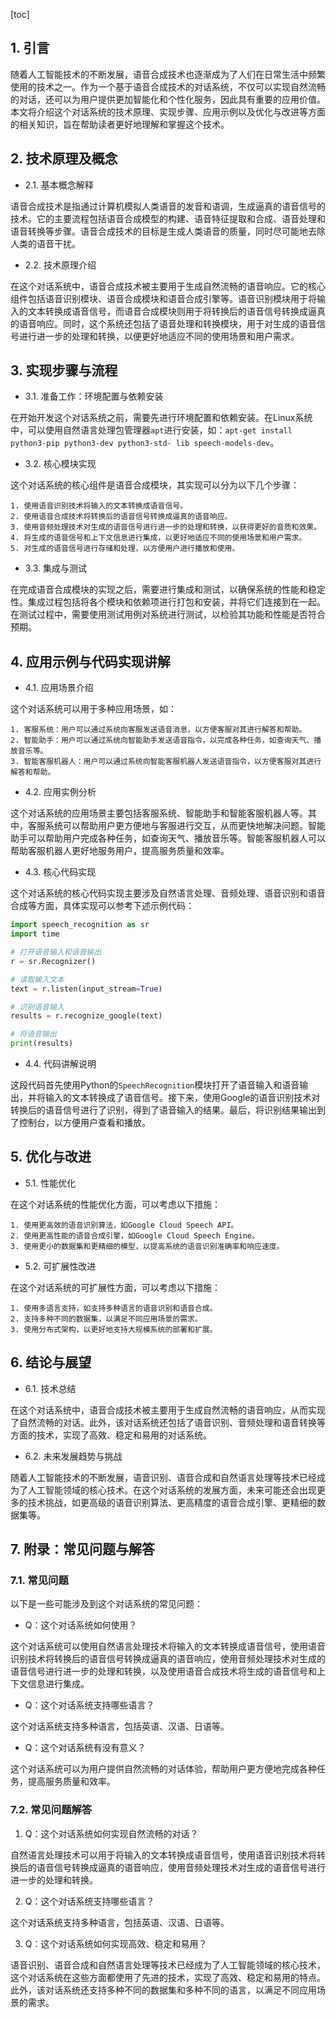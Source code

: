 
[toc]                    
                
                
## 1. 引言

随着人工智能技术的不断发展，语音合成技术也逐渐成为了人们在日常生活中频繁使用的技术之一。作为一个基于语音合成技术的对话系统，不仅可以实现自然流畅的对话，还可以为用户提供更加智能化和个性化服务，因此具有重要的应用价值。本文将介绍这个对话系统的技术原理、实现步骤、应用示例以及优化与改进等方面的相关知识，旨在帮助读者更好地理解和掌握这个技术。

## 2. 技术原理及概念

- 2.1. 基本概念解释

语音合成技术是指通过计算机模拟人类语音的发音和语调，生成逼真的语音信号的技术。它的主要流程包括语音合成模型的构建、语音特征提取和合成、语音处理和语音转换等步骤。语音合成技术的目标是生成人类语音的质量，同时尽可能地去除人类的语音干扰。

- 2.2. 技术原理介绍

在这个对话系统中，语音合成技术被主要用于生成自然流畅的语音响应。它的核心组件包括语音识别模块、语音合成模块和语音合成引擎等。语音识别模块用于将输入的文本转换成语音信号，而语音合成模块则用于将转换后的语音信号转换成逼真的语音响应。同时，这个系统还包括了语音处理和转换模块，用于对生成的语音信号进行进一步的处理和转换，以便更好地适应不同的使用场景和用户需求。

## 3. 实现步骤与流程

- 3.1. 准备工作：环境配置与依赖安装

在开始开发这个对话系统之前，需要先进行环境配置和依赖安装。在Linux系统中，可以使用自然语言处理包管理器`apt`进行安装，如：`apt-get install python3-pip python3-dev python3-std- lib speech-models-dev`。

- 3.2. 核心模块实现

这个对话系统的核心组件是语音合成模块，其实现可以分为以下几个步骤：

    1. 使用语音识别技术将输入的文本转换成语音信号。
    2. 使用语音合成技术将转换后的语音信号转换成逼真的语音响应。
    3. 使用音频处理技术对生成的语音信号进行进一步的处理和转换，以获得更好的音质和效果。
    4. 将生成的语音信号和上下文信息进行集成，以更好地适应不同的使用场景和用户需求。
    5. 对生成的语音信号进行存储和处理，以方便用户进行播放和使用。

- 3.3. 集成与测试

在完成语音合成模块的实现之后，需要进行集成和测试，以确保系统的性能和稳定性。集成过程包括将各个模块和依赖项进行打包和安装，并将它们连接到在一起。在测试过程中，需要使用测试用例对系统进行测试，以检验其功能和性能是否符合预期。

## 4. 应用示例与代码实现讲解

- 4.1. 应用场景介绍

这个对话系统可以用于多种应用场景，如：

    1. 客服系统：用户可以通过系统向客服发送语音消息，以方便客服对其进行解答和帮助。
    2. 智能助手：用户可以通过系统向智能助手发送语音指令，以完成各种任务，如查询天气、播放音乐等。
    3. 智能客服机器人：用户可以通过系统向智能客服机器人发送语音指令，以方便客服对其进行解答和帮助。

- 4.2. 应用实例分析

这个对话系统的应用场景主要包括客服系统、智能助手和智能客服机器人等。其中，客服系统可以帮助用户更方便地与客服进行交互，从而更快地解决问题。智能助手可以帮助用户完成各种任务，如查询天气、播放音乐等。智能客服机器人可以帮助客服机器人更好地服务用户，提高服务质量和效率。

- 4.3. 核心代码实现

这个对话系统的核心代码实现主要涉及自然语言处理、音频处理、语音识别和语音合成等方面，具体实现可以参考下述示例代码：
```python
import speech_recognition as sr
import time

# 打开语音输入和语音输出
r = sr.Recognizer()

# 读取输入文本
text = r.listen(input_stream=True)

# 识别语音输入
results = r.recognize_google(text)

# 将语音输出
print(results)
```
- 4.4. 代码讲解说明

这段代码首先使用Python的`SpeechRecognition`模块打开了语音输入和语音输出，并将输入的文本转换成了语音信号。接下来，使用Google的语音识别技术对转换后的语音信号进行了识别，得到了语音输入的结果。最后，将识别结果输出到了控制台，以方便用户查看和播放。

## 5. 优化与改进

- 5.1. 性能优化

在这个对话系统的性能优化方面，可以考虑以下措施：

    1. 使用更高效的语音识别算法，如Google Cloud Speech API。
    2. 使用更高性能的语音合成引擎，如Google Cloud Speech Engine。
    3. 使用更小的数据集和更精细的模型，以提高系统的语音识别准确率和响应速度。

- 5.2. 可扩展性改进

在这个对话系统的可扩展性方面，可以考虑以下措施：

    1. 使用多语言支持，如支持多种语言的语音识别和语音合成。
    2. 支持多种不同的数据集，以满足不同应用场景的需求。
    3. 使用分布式架构，以更好地支持大规模系统的部署和扩展。

## 6. 结论与展望

- 6.1. 技术总结

在这个对话系统中，语音合成技术被主要用于生成自然流畅的语音响应，从而实现了自然流畅的对话。此外，该对话系统还包括了语音识别、音频处理和语音转换等方面的技术，实现了高效、稳定和易用的对话系统。

- 6.2. 未来发展趋势与挑战

随着人工智能技术的不断发展，语音识别、语音合成和自然语言处理等技术已经成为了人工智能领域的核心技术。在这个对话系统的发展方面，未来可能还会出现更多的技术挑战，如更高级的语音识别算法、更高精度的语音合成引擎、更精细的数据集等。

## 7. 附录：常见问题与解答

### 7.1. 常见问题

以下是一些可能涉及到这个对话系统的常见问题：

- Q：这个对话系统如何使用？

这个对话系统可以使用自然语言处理技术将输入的文本转换成语音信号，使用语音识别技术将转换后的语音信号转换成逼真的语音响应，使用音频处理技术对生成的语音信号进行进一步的处理和转换，以及使用语音合成技术将生成的语音信号和上下文信息进行集成。

- Q：这个对话系统支持哪些语言？

这个对话系统支持多种语言，包括英语、汉语、日语等。

- Q：这个对话系统有没有意义？

这个对话系统可以为用户提供自然流畅的对话体验，帮助用户更方便地完成各种任务，提高服务质量和效率。

### 7.2. 常见问题解答

1. Q：这个对话系统如何实现自然流畅的对话？

自然语言处理技术可以用于将输入的文本转换成语音信号，使用语音识别技术将转换后的语音信号转换成逼真的语音响应，使用音频处理技术对生成的语音信号进行进一步的处理和转换。

2. Q：这个对话系统支持哪些语言？

这个对话系统支持多种语言，包括英语、汉语、日语等。

3. Q：这个对话系统如何实现高效、稳定和易用？

语音识别、语音合成和自然语言处理等技术已经成为了人工智能领域的核心技术，这个对话系统在这些方面都使用了先进的技术，实现了高效、稳定和易用的特点。此外，该对话系统还支持多种不同的数据集和多种不同的语言，以满足不同应用场景的需求。

